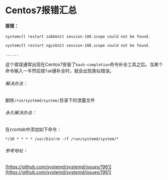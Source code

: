 # Centos7报错汇总

#### 报错：
```
systemctl restart zabbUnit session-108.scope could not be found.

systemctl restart nginUnit session-108.scope could not be found.

......

```
这个错误通常出现在Centos7安装了`bash-completion`命令补全工具之后。当某个命令输入一半然后按`Tab`键补全时，就会出现类似错误。

###### 解决办法：

删除`/run/systemd/system/`目录下的泄露文件

###### 永久解决办法：

在crontab中添加如下命令：

```
*/10 * * * * /usr/bin/rm -rf /run/systemd/system/*
```

###### 参考地址：
[https://github.com/systemd/systemd/issues/1961](https://github.com/systemd/systemd/issues/1961)